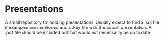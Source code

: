 # Presentations

A small repository for holding presentations. Usually expect to find a .sql file if examples are mentioned and a .key file with the actuall presentation. A .pdf file should be included but that would not necessarily be up to date.
